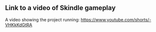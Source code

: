## Link to a video of Skindle gameplay
A video showing the project running: https://www.youtube.com/shorts/-VHKkKdGtRA